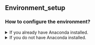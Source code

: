 ## Environment_setup

### How to configure the environment?

<details><summary> If you already have Anaconda installed. </summary>
<p>
If you already have anaconda installed, it's great! You will only need to run the following command in your command line / terminal / bash, after navigating to this folder.

```
conda env create -f DeepContrast.yml
```

Anaconda shall be able to configure the environment correctly.

<details><summary> If it works. </summary>
<p>
  Congrats! Nothing else to say.
</p>
</details>

<details><summary> If it doesn't work. </summary>
<p>
You may need to manually install the packages.

You have the following options.

<details><summary> 1. [RECOMMENDED] As a shortcut, you can try the following commands. We tested it on a Windows computer to reproduce an environment that can run the scripts. </summary>
<p>

```
conda create -n DeepContrast

conda activate DeepContrast
conda install python=3.7 numpy scipy scikit-image scikit-learn seaborn -c anaconda
conda install pytorch torchvision cudatoolkit=10.2 -c pytorch
conda install nibabel tqdm -c conda-forge
```

Remember to hit 'y' followed by 'Enter' / 'Return' to allow installation of packages.

Further, if you experience the "Intel MKL FATAL ERROR: Cannot load libmkl_intel_thread.dylib" error when running the script after configuration of the environment, you can try to execute the following command:

```
conda install nomkl numpy scipy scikit-learn numexpr
```

</p>
</details>

2. The exhaustive (but maybe unnecessary) list, directly exported from the environment where we developed the model, can be found in "DeepContrast.yml".

</p>
</details>

</p>
</details>


<details><summary> If you do not have Anaconda installed. </summary>
<p>
  You can refer to this tutorial: https://github.com/RnR-2018/Deep-learning-with-PyTorch-and-GCP/tree/master/Step01_manage_anaconda_on_GCP.
</p>
</details>
